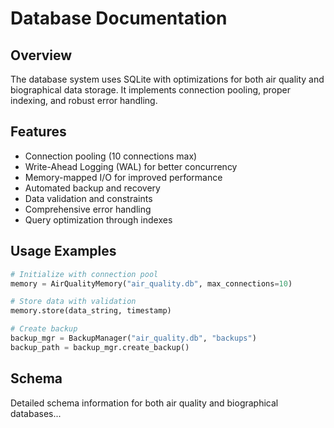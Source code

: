 # Database Documentation

## Overview
The database system uses SQLite with optimizations for both air quality and biographical data storage. It implements connection pooling, proper indexing, and robust error handling.

## Features
- Connection pooling (10 connections max)
- Write-Ahead Logging (WAL) for better concurrency
- Memory-mapped I/O for improved performance
- Automated backup and recovery
- Data validation and constraints
- Comprehensive error handling
- Query optimization through indexes

## Usage Examples
```python
# Initialize with connection pool
memory = AirQualityMemory("air_quality.db", max_connections=10)

# Store data with validation
memory.store(data_string, timestamp)

# Create backup
backup_mgr = BackupManager("air_quality.db", "backups")
backup_path = backup_mgr.create_backup()
```

## Schema
Detailed schema information for both air quality and biographical databases... 